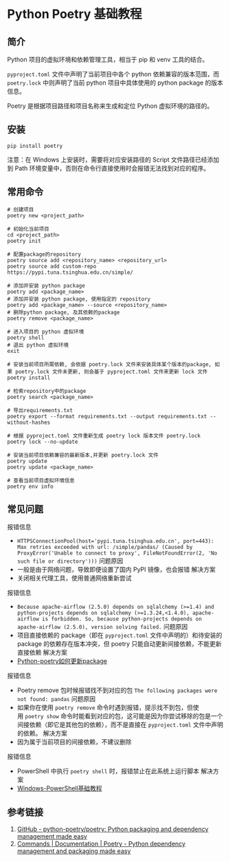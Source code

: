 # Python Poetry 基础教程

## 简介

Python 项目的虚拟环境和依赖管理工具，相当于 pip 和 venv 工具的结合。

`pyproject.toml` 文件中声明了当前项目中各个 python 依赖兼容的版本范围，而 `poetry.lock` 中则声明了当前 python 项目中具体使用的 python package 的版本信息。

Poetry 是根据项目路径和项目名称来生成和定位 Python 虚拟环境的路径的。

## 安装

```shell
pip install poetry
```

注意：在 Windows 上安装时，需要将对应安装路径的 Script 文件路径已经添加到 Path 环境变量中，否则在命令行直接使用时会报错无法找到对应的程序。

## 常用命令

```
# 创建项目
poetry new <project_path>

# 初始化当前项目
cd <project_path>
poetry init

# 配置package的repository
poetry source add <repository_name> <repository_url>
poetry source add custom-repo https://pypi.tuna.tsinghua.edu.cn/simple/

# 添加并安装 python package
poetry add <package_name>
# 添加并安装 python package, 使用指定的 repository
poetry add <package_name> --source <repository_name>
# 删除python package, 及其依赖的package
poetry remove <package_name>

# 进入项目的 python 虚拟环境
poetry shell
# 退出 python 虚拟环境
exit

# 安装当前项目所需依赖, 会依据 poetry.lock 文件来安装具体某个版本的package, 如果 poetry.lock 文件未更新, 则会基于 pyproject.toml 文件来更新 lock 文件
poetry install

# 检索repository中的package
poetry search <package_name>

# 导出requirements.txt
poetry export --format requirements.txt --output requirements.txt --without-hashes

# 根据 pyproject.toml 文件重新生成 poetry lock 版本文件 poetry.lock
poetry lock --no-update

# 安装当前项目依赖兼容的最新版本,并更新 poetry.lock 文件
poetry update
poetry update <package_name>

# 查看当前项目虚拟环境信息
poetry env info
```

## 常见问题

报错信息
- `HTTPSConnectionPool(host='pypi.tuna.tsinghua.edu.cn', port=443): Max retries exceeded with url: /simple/pandas/ (Caused by ProxyError('Unable to connect to proxy', FileNotFoundError(2, 'No such file or directory')))`
问题原因
- 一般是由于网络问题，导致即便设置了国内 PyPI 镜像，也会报错
解决方案
- 关闭相关代理工具，使用普通网络重新尝试

报错信息
- `Because apache-airflow (2.5.0) depends on sqlalchemy (>=1.4) and python-projects depends on sqlalchemy (>=1.3.24,<1.4.0), apache-airflow is forbidden. So, because python-projects depends on apache-airflow (2.5.0), version solving failed.`
问题原因
- 项目直接依赖的 package（即在 `pyproject.toml` 文件中声明的）和待安装的 package 的依赖存在版本冲突，但 poetry 只能自动更新间接依赖，不能更新直接依赖
解决方案
- [Python-poetry如何更新package](work/programming/Python/solution/Python-poetry如何更新package.md)

报错信息
- Poetry remove 包时候报错找不到对应的包 `The following packages were not found: pandas`
问题原因
- 如果你在使用 `poetry remove` 命令时遇到报错，提示找不到包，但使用 `poetry show` 命令时能看到对应的包，这可能是因为你尝试移除的包是一个间接依赖（即它是其他包的依赖），而不是直接在 `pyproject.toml` 文件中声明的依赖。
解决方案
- 因为属于当前项目的间接依赖，不建议删除

报错信息
- PowerShell 中执行 `poetry shell` 时，报错禁止在此系统上运行脚本
解决方案
- [Windows-PowerShell基础教程](learning/subjects/ComputerScience/OperatingSystem/Windows/Windows-PowerShell基础教程.md)

## 参考链接

1. [GitHub - python-poetry/poetry: Python packaging and dependency management made easy](https://github.com/python-poetry/poetry)
2. [Commands | Documentation | Poetry - Python dependency management and packaging made easy](https://python-poetry.org/docs/cli/)